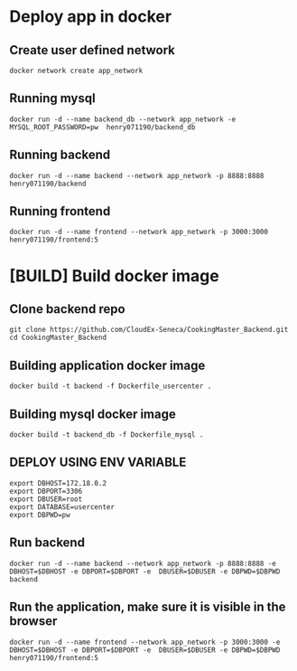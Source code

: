 # Deploy app in docker
## Create user defined network
```
docker network create app_network
```

## Running mysql

```
docker run -d --name backend_db --network app_network -e MYSQL_ROOT_PASSWORD=pw  henry071190/backend_db
```

## Running backend
```
docker run -d --name backend --network app_network -p 8888:8888 henry071190/backend
```

## Running frontend

```
docker run -d --name frontend --network app_network -p 3000:3000 henry071190/frontend:5
```

# [BUILD] Build docker image
## Clone backend repo

```
git clone https://github.com/CloudEx-Seneca/CookingMaster_Backend.git
cd CookingMaster_Backend
```

## Building application docker image

```
docker build -t backend -f Dockerfile_usercenter . 
```

## Building mysql docker image

```
docker build -t backend_db -f Dockerfile_mysql . 
```

## DEPLOY USING ENV VARIABLE

```
export DBHOST=172.18.0.2
export DBPORT=3306
export DBUSER=root
export DATABASE=usercenter
export DBPWD=pw
```

## Run backend

```
docker run -d --name backend --network app_network -p 8888:8888 -e DBHOST=$DBHOST -e DBPORT=$DBPORT -e  DBUSER=$DBUSER -e DBPWD=$DBPWD  backend
```

## Run the application, make sure it is visible in the browser

```
docker run -d --name frontend --network app_network -p 3000:3000 -e DBHOST=$DBHOST -e DBPORT=$DBPORT -e  DBUSER=$DBUSER -e DBPWD=$DBPWD  henry071190/frontend:5
```